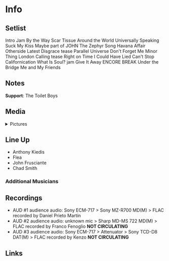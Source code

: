 # Info

## Setlist

Intro Jam
By the Way
Scar Tissue
Around the World
Universally Speaking
Suck My Kiss
Maybe part of JOHN
The Zephyr Song
Havana Affair
Otherside
Latest Disgrace tease
Parallel Universe
Don't Forget Me
Minor Thing
London Calling tease
Right on Time
I Could Have Lied
Can't Stop
Californication
What Is Soul? jam
Give It Away
ENCORE BREAK
Under the Bridge
Me and My Friends

## Notes

**Support**: The Toilet Boys

## Media 

<details>
  <summary>Pictures</summary>
  <!--<img alt="Setlist" title="Setlist" src="_.jpg" height="200" />-->
</details>

## Line Up

* Anthony Kiedis
* Flea
* John Frusciante
* Chad Smith

### Additional Musicians

## Recordings

* AUD #1 audience audio: Sony ECM-717 > Sony MZ-R700 MD(M) > FLAC recorded by Daniel Prieto Martín
* AUD #2 audience audio: unknown mic > Sharp MD-MS 722 MD(M) > FLAC recorded by Franco Fenoglio **NOT CIRCULATING**   
* AUD #3 audience audio: Sony ECM-717 > Attenuator > Sony TCD-D8 DAT(M) > FLAC recorded by Kenzo **NOT CIRCULATING**

## Links

